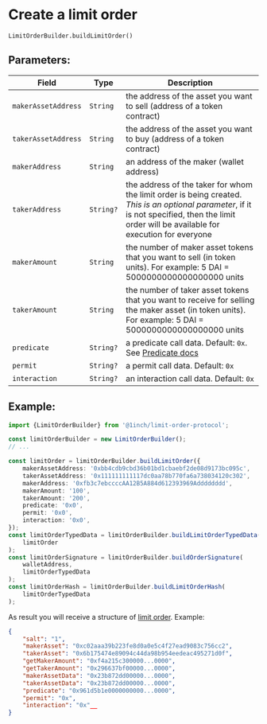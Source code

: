 # Create a limit order

`LimitOrderBuilder.buildLimitOrder()`

## Parameters:

| Field               | Type      | Description                                                                                                                                                                                    |
| ------------------- | --------- | ---------------------------------------------------------------------------------------------------------------------------------------------------------------------------------------------- |
| `makerAssetAddress` | `String`  | the address of the asset you want to sell (address of a token contract)                                                                                                                        |
| `takerAssetAddress` | `String`  | the address of the asset you want to buy (address of a token contract)                                                                                                                         |
| `makerAddress`      | `String`  | an address of the maker (wallet address)                                                                                                                                                       |
| `takerAddress`      | `String?` | the address of the taker for whom the limit order is being created. _This is an optional parameter_, if it is not specified, then the limit order will be available for execution for everyone |
| `makerAmount`       | `String`  | the number of maker asset tokens that you want to sell (in token units). For example: 5 DAI = 5000000000000000000 units                                                                        |
| `takerAmount`       | `String`  | the number of taker asset tokens that you want to receive for selling the maker asset (in token units). For example: 5 DAI = 5000000000000000000 units                                         |
| `predicate`         | `String?` | a predicate call data. Default: `0x`. See [Predicate docs](./predicate.md)                                                                                                                     |
| `permit`            | `String?` | a permit call data. Default: `0x`                                                                                                                                                              |
| `interaction`       | `String?` | an interaction call data. Default: `0x`                                                                                                                                                        |

## Example:

```typescript
import {LimitOrderBuilder} from '@1inch/limit-order-protocol';

const limitOrderBuilder = new LimitOrderBuilder();
// ...

const limitOrder = limitOrderBuilder.buildLimitOrder({
    makerAssetAddress: '0xbb4cdb9cbd36b01bd1cbaebf2de08d9173bc095c',
    takerAssetAddress: '0x111111111117dc0aa78b770fa6a738034120c302',
    makerAddress: '0xfb3c7ebccccAA12B5A884d612393969Adddddddd',
    makerAmount: '100',
    takerAmount: '200',
    predicate: '0x0',
    permit: '0x0',
    interaction: '0x0',
});
const limitOrderTypedData = limitOrderBuilder.buildLimitOrderTypedData(
    limitOrder
);
const limitOrderSignature = limitOrderBuilder.buildOrderSignature(
    walletAddress,
    limitOrderTypedData
);
const limitOrderHash = limitOrderBuilder.buildLimitOrderHash(
    limitOrderTypedData
);
```

As result you will receive a structure of [limit order](./limit-order-structure.md). Example:

```json
{
    "salt": "1",
    "makerAsset": "0xc02aaa39b223fe8d0a0e5c4f27ead9083c756cc2",
    "takerAsset": "0x6b175474e89094c44da98b954eedeac495271d0f",
    "getMakerAmount": "0xf4a215c300000...0000",
    "getTakerAmount": "0x296637bf00000...0000",
    "makerAssetData": "0x23b872dd00000...0000",
    "takerAssetData": "0x23b872dd00000...0000",
    "predicate": "0x961d5b1e0000000000...0000",
    "permit": "0x",
    "interaction": "0x"__
}
```
